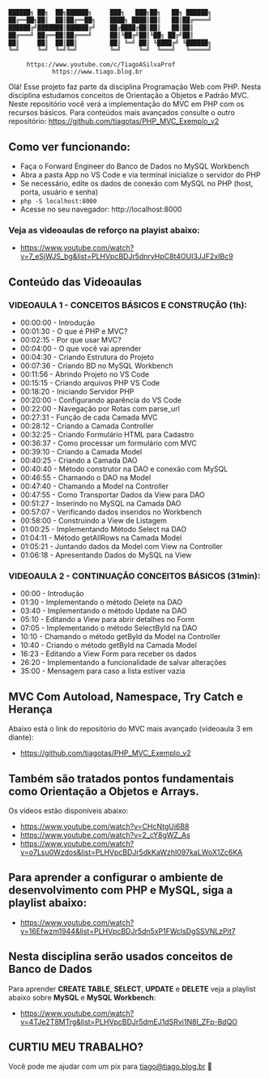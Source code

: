```sh
██████╗ ██╗  ██╗██████╗     ███╗   ███╗██╗   ██╗ ██████╗
██╔══██╗██║  ██║██╔══██╗    ████╗ ████║██║   ██║██╔════╝
██████╔╝███████║██████╔╝    ██╔████╔██║██║   ██║██║     
██╔═══╝ ██╔══██║██╔═══╝     ██║╚██╔╝██║╚██╗ ██╔╝██║     
██║     ██║  ██║██║         ██║ ╚═╝ ██║ ╚████╔╝ ╚██████╗
╚═╝     ╚═╝  ╚═╝╚═╝         ╚═╝     ╚═╝  ╚═══╝   ╚═════╝ 
```


         https://www.youtube.com/c/TiagoASilvaProf
                https://www.tiago.blog.br


Olá! Esse projeto faz parte da disciplina Programação Web com PHP. Nesta disciplina estudamos conceitos de Orientação a Objetos e Padrão MVC. 
Neste repositório você verá a implementação do MVC em PHP com os recursos básicos. Para conteúdos mais avançados consulte o outro repositório: https://github.com/tiagotas/PHP_MVC_Exemplo_v2

## Como ver funcionando:
- Faça o Forward Engineer do Banco de Dados no MySQL Workbench
- Abra a pasta App no VS Code e via terminal inicialize o servidor do PHP
- Se necessário, edite os dados de conexão com MySQL no PHP (host, porta, usuário e senha)
- ``` php -S localhost:8000 ```
- Acesse no seu navegador: http://localhost:8000

### Veja as videoaulas de reforço na playist abaixo:         
- https://www.youtube.com/watch?v=7_eSjWJS_bg&list=PLHVpcBDJr5dnryHpC8t4OUI3JJF2xIBc9

## Conteúdo das Videoaulas
### VIDEOAULA 1 - CONCEITOS BÁSICOS E CONSTRUÇÃO (1h):

- 00:00:00 - Introdução
- 00:01:30 - O que é PHP e MVC?
- 00:02:15 - Por que usar MVC?
- 00:04:00 - O que você vai aprender
- 00:04:30 - Criando Estrutura do Projeto
- 00:07:36 - Criando BD no MySQL Workbench
- 00:11:56 - Abrindo Projeto no VS Code
- 00:15:15 - Criando arquivos PHP VS Code
- 00:18:20 - Iniciando Servidor PHP
- 00:20:00 - Configurando aparência do VS Code
- 00:22:00 - Navegação por Rotas com parse_url
- 00:27:31 - Função de cada Camada MVC
- 00:28:12 - Criando a Camada Controller
- 00:32:25 - Criando Formulário HTML para Cadastro
- 00:36:37 - Como processar um formulário com MVC
- 00:39:10 - Criando a Camada Model
- 00:40:25 - Criando a Camada DAO
- 00:40:40 - Método construtor na DAO e conexão com MySQL
- 00:46:55 - Chamando o DAO na Model
- 00:47:40 - Chamando a Model na Controller
- 00:47:55 - Como Transportar Dados da View para DAO
- 00:51:27 - Inserindo no MySQL na Camada DAO
- 00:57:07 - Verificando dados inseridos no Workbench
- 00:58:00 - Construindo a View de Listagem
- 01:00:25 - Implementando Método Select na DAO
- 01:04:11 - Método getAllRows na Camada Model
- 01:05:21 - Juntando dados da Model com View na Controller
- 01:06:18 - Apresentando Dados do MySQL na View

### VIDEOAULA 2 - CONTINUAÇÃO CONCEITOS BÁSICOS (31min):

- 00:00 - Introdução
- 01:30 - Implementando o método Delete na DAO
- 03:40 - Implementando o método Update na DAO
- 05:10 - Editando a View para abrir detalhes no Form
- 07:05 - Implementando o método SelectById na DAO
- 10:10 - Chamando o método getById da Model na Controller
- 10:40 - Criando o método getById na Camada Model
- 16:23 - Editando a View Form para receber os dados
- 26:20 - Implementando a funcionalidade de salvar alterações
- 35:00 - Mensagem para caso a lista estiver vazia


## MVC Com Autoload, Namespace, Try Catch e Herança
Abaixo está o link do repositório do MVC mais avançado (videoaula 3 em diante):
- https://github.com/tiagotas/PHP_MVC_Exemplo_v2


## Também são tratados pontos fundamentais como **Orientação a Objetos e Arrays**.
Os vídeos estão disponíveis abaixo:
- https://www.youtube.com/watch?v=CHcNtgUi6B8
- https://www.youtube.com/watch?v=2_cY8gWZ_As
- https://www.youtube.com/watch?v=o7Lsu0Wzdos&list=PLHVpcBDJr5dkKaWzhI097kaLWoX1Zc6KA


## Para aprender a configurar o ambiente de desenvolvimento com PHP e MySQL, siga a playlist abaixo:
- https://www.youtube.com/watch?v=16Efwzm1944&list=PLHVpcBDJr5dn5xP1FWclsDgSSVNLzPit7


## Nesta disciplina serão usados conceitos de Banco de Dados
Para aprender **CREATE TABLE**, **SELECT**, **UPDATE** e **DELETE** veja a playlist abaixo sobre **MySQL** e **MySQL Workbench**:
- https://www.youtube.com/watch?v=4TJe2T8MTrg&list=PLHVpcBDJr5dmEJ1dSRvi1N8I_ZFp-BdQO

## CURTIU MEU TRABALHO?
Você pode me ajudar com um pix para tiago@tiago.blog.br 🍻
